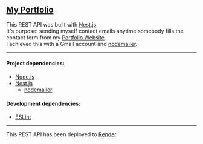 [My Portfolio](https://santiagoguastavino.com/)
---

This REST API was built with [Nest.js](https://nestjs.com/).   
It's purpose: sending myself contact emails anytime somebody fills the contact form from my [Portfolio Website](https://santiagoguastavino.com/).  
I achieved this with a Gmail account and [nodemailer](https://www.npmjs.com/package/nodemailer).

---

#### Project dependencies:
- [Node.js](https://nodejs.org)
- [Nest.js](https://nestjs.com/)
  - [nodemailer](https://www.npmjs.com/package/nodemailer)

#### Development dependencies:
- [ESLint](https://www.npmjs.com/package/eslint)

---

This REST API has been deployed to [Render](https://render.com/).
